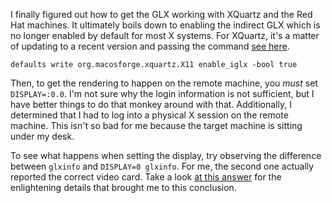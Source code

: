 I finally figured out how to get the GLX working with XQuartz and the
Red Hat machines.  It ultimately boils down to enabling the indirect GLX which is
no longer enabled by default for most X systems.  For XQuartz, it's a
matter of updating to a recent version and passing the command [see
here](https://bugs.freedesktop.org/show_bug.cgi?id=99146).

    defaults write org.macosforge.xquartz.X11 enable_iglx -bool true

Then, to get the rendering to happen on the remote machine, you *must*
set `DISPLAY=:0.0`.  I'm not sure why the login information is not
sufficient, but I have better things to do that monkey around with that.
Additionally, I determined that I had to log into a physical X session
on the remote machine.  This isn't so bad for me because the target
machine is sitting under my desk.

To see what happens when setting the display, try observing the
difference between `glxinfo` and `DISPLAY=0 glxinfo`.  For me, the
second one actually reported the correct video card.  Take a look
[at this answer](https://askubuntu.com/a/294773/708045) for the
enlightening details that brought me to this conclusion.

